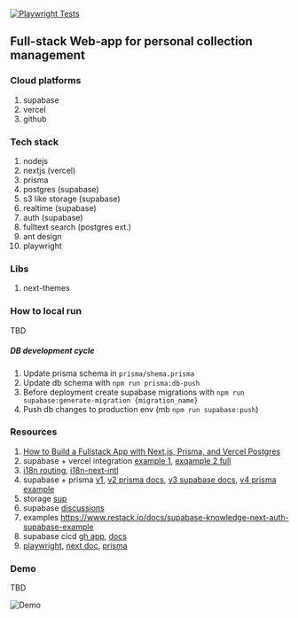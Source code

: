 [![Playwright Tests](https://github.com/refringerator/itr_project_next/actions/workflows/playwright.yaml/badge.svg?branch=dev)](https://refringerator.github.io/itr_project_next/)

## Full-stack Web-app for personal collection management

### Cloud platforms

1. supabase
2. vercel
3. github

### Tech stack

1. nodejs
2. nextjs (vercel)
3. prisma
4. postgres (supabase)
5. s3 like storage (supabase)
6. realtime (supabase)
7. auth (supabase)
8. fulltext search (postgres ext.)
9. ant design
10. playwright

### Libs

1. next-themes

### How to local run

TBD

##### DB development cycle

1. Update prisma schema in `prisma/shema.prisma`
2. Update db schema with `npm run prisma:db-push`
3. Before deployment create supabase migrations with `npm run supabase:generate-migration {migration_name}`
4. Push db changes to production env (mb `npm run supabase:push`)

### Resources

1. [How to Build a Fullstack App with Next.js, Prisma, and Vercel Postgres](https://vercel.com/guides/nextjs-prisma-postgres)
2. supabase + vercel integration [example 1](https://github.com/vercel/next.js/tree/canary/examples/with-supabase), [exqample 2 full](https://github.com/vercel/nextjs-subscription-payments)
3. [i18n routing](https://github.com/vercel/next.js/tree/canary/examples/app-dir-i18n-routing), [i18n-next-intl](https://github.com/amannn/next-intl/tree/main/examples/example-app-router)
4. supabase + prisma [v1](https://docs-rog1zs1kv-supabase.vercel.app/docs/guides/integrations/prisma), [v2 prisma docs](https://www.prisma.io/docs/orm/overview/databases/supabase), [v3 supabase docs](https://supabase.com/partners/integrations/prisma), [v4 prisma example](https://github.com/prisma/prisma-examples/tree/latest/databases/postgresql-supabase)
5. storage [sup](https://supabase.com/docs/guides/getting-started/tutorials/with-nextjs)
6. supabase [discussions](https://github.com/orgs/supabase/discussions?discussions_q=is%3Aopen+nextjs+)
7. examples https://www.restack.io/docs/supabase-knowledge-next-auth-supabase-example
8. supabase cicd [gh app](https://github.com/marketplace/actions/supabase-cli-action), [docs](https://supabase.com/docs/guides/functions/cicd-workflow)
9. [playwright](https://playwright.dev/docs/intro), [next doc](https://nextjs.org/docs/pages/building-your-application/testing/playwright), [prisma](https://www.prisma.io/blog/testing-series-4-OVXtDis201)

### Demo

TBD

![Demo](/media/demo.gif)
